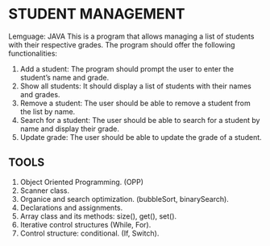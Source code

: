# STUDENT MANAGEMENT

Lemguage: JAVA
This is a program that allows managing a list of students with their respective grades. The program should offer the following functionalities:

1. Add a student: The program should prompt the user to enter the student’s name and grade.
2. Show all students: It should display a list of students with their names and grades.
3. Remove a student: The user should be able to remove a student from the list by name.
4. Search for a student: The user should be able to search for a student by name and display their grade.
5. Update grade: The user should be able to update the grade of a student.

## TOOLS

1. Object Oriented Programming. (OPP)
2. Scanner class.
3. Organice and search optimization. (bubbleSort, binarySearch).
4. Declarations and assignments.
5. Array class and its methods: size(), get(), set().
6. Iterative control structures (While, For).
7. Control structure: conditional. (If, Switch).
